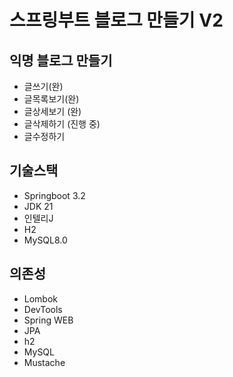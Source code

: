# 스프링부트 블로그 만들기 V2

## 익명 블로그 만들기

- 글쓰기(완)
- 글목록보기(완)
- 글상세보기 (완)
- 글삭제하기 (진행 중)
- 글수정하기

## 기술스택

- Springboot 3.2
- JDK 21
- 인텔리J
- H2
- MySQL8.0

## 의존성

- Lombok
- DevTools
- Spring WEB
- JPA
- h2
- MySQL
- Mustache
